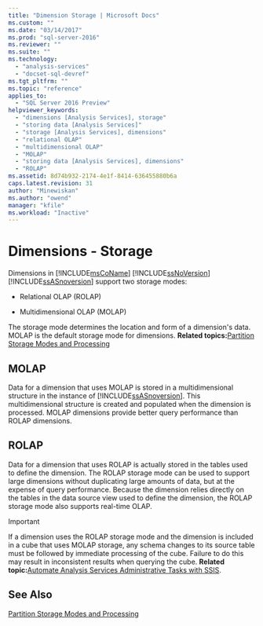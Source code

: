 ```yaml
---
title: "Dimension Storage | Microsoft Docs"
ms.custom: ""
ms.date: "03/14/2017"
ms.prod: "sql-server-2016"
ms.reviewer: ""
ms.suite: ""
ms.technology: 
  - "analysis-services"
  - "docset-sql-devref"
ms.tgt_pltfrm: ""
ms.topic: "reference"
applies_to: 
  - "SQL Server 2016 Preview"
helpviewer_keywords: 
  - "dimensions [Analysis Services], storage"
  - "storing data [Analysis Services]"
  - "storage [Analysis Services], dimensions"
  - "relational OLAP"
  - "multidimensional OLAP"
  - "MOLAP"
  - "storing data [Analysis Services], dimensions"
  - "ROLAP"
ms.assetid: 8d74b932-2174-4e1f-8414-636455880b6a
caps.latest.revision: 31
author: "Minewiskan"
ms.author: "owend"
manager: "kfile"
ms.workload: "Inactive"
---
```

# Dimensions - Storage
  Dimensions in [!INCLUDE[msCoName](../../includes/msconame-md.md)] [!INCLUDE[ssNoVersion](../../includes/ssnoversion-md.md)] [!INCLUDE[ssASnoversion](../../includes/ssasnoversion-md.md)] support two storage modes:  
  
-   Relational OLAP (ROLAP)  
  
-   Multidimensional OLAP (MOLAP)  
  
 The storage mode determines the location and form of a dimension's data. MOLAP is the default storage mode for dimensions. **Related topics:**[Partition Storage Modes and Processing](../../analysis-services/multidimensional-models-olap-logical-cube-objects/partitions-partition-storage-modes-and-processing.md)  
  
## MOLAP  
 Data for a dimension that uses MOLAP is stored in a multidimensional structure in the instance of [!INCLUDE[ssASnoversion](../../includes/ssasnoversion-md.md)]. This multidimensional structure is created and populated when the dimension is processed. MOLAP dimensions provide better query performance than ROLAP dimensions.  
  
## ROLAP  
 Data for a dimension that uses ROLAP is actually stored in the tables used to define the dimension. The ROLAP storage mode can be used to support large dimensions without duplicating large amounts of data, but at the expense of query performance. Because the dimension relies directly on the tables in the data source view used to define the dimension, the ROLAP storage mode also supports real-time OLAP.  
  
> [!IMPORTANT]  
>  If a dimension uses the ROLAP storage mode and the dimension is included in a cube that uses MOLAP storage, any schema changes to its source table must be followed by immediate processing of the cube. Failure to do this may result in inconsistent results when querying the cube. **Related topic:**[Automate Analysis Services Administrative Tasks with SSIS](../../analysis-services/instances/automate-analysis-services-administrative-tasks-with-ssis.md).  
  
## See Also  
 [Partition Storage Modes and Processing](../../analysis-services/multidimensional-models-olap-logical-cube-objects/partitions-partition-storage-modes-and-processing.md)  
  
  
